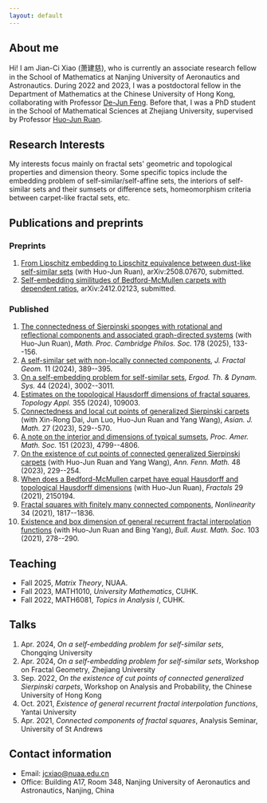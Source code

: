 ```yaml
---
layout: default
---
```


## About me

Hi! I am Jian-Ci Xiao (萧建慈), who is currently an associate research fellow in the School of Mathematics at Nanjing University of Aeronautics and Astronautics. During 2022 and 2023, I was a postdoctoral fellow in the Department of Mathematics at the Chinese University of Hong Kong, collaborating with Professor [De-Jun Feng](https://www.math.cuhk.edu.hk/~djfeng/). Before that, I was a PhD student in the School of Mathematical Sciences at Zhejiang University, supervised by Professor [Huo-Jun Ruan](https://person.zju.edu.cn/0002379).

## Research Interests

My interests focus mainly on fractal sets' geometric and topological properties and dimension theory. Some specific topics include the embedding problem of self-similar/self-affine sets, the interiors of self-similar sets and their sumsets or difference sets, homeomorphism criteria between carpet-like fractal sets, etc.

## Publications and preprints

### Preprints
1. [From Lipschitz embedding to Lipschitz equivalence between dust-like self-similar sets](https://arxiv.org/abs/2508.07670) (with Huo-Jun Ruan), arXiv:2508.07670, submitted.
2. [Self-embedding similitudes of Bedford-McMullen carpets with dependent ratios](https://arxiv.org/abs/2412.02123), arXiv:2412.02123, submitted.

### Published
1. [The connectedness of Sierpinski sponges with rotational and reflectional components and associated graph-directed systems](https://doi.org/10.1017/S0305004125000015) (with Huo-Jun Ruan), *Math. Proc. Cambridge Philos. Soc.* 178 (2025), 133--156.
2. [A self-similar set with non-locally connected components](https://doi.org/10.4171/jfg/148), *J. Fractal Geom.* 11 (2024), 389--395.
3. [On a self-embedding problem for self-similar sets](http://dx.doi.org/10.1017/etds.2024.2), *Ergod. Th. & Dynam. Sys.* 44 (2024), 3002--3011.
4. [Estimates on the topological Hausdorff dimensions of fractal squares](https://doi.org/10.1016/j.topol.2024.109003), *Topology Appl.* 355 (2024), 109003.
5. [Connectedness and local cut points of generalized Sierpinski carpets](https://dx.doi.org/10.4310/AJM.2023.v27.n4.a4) (with Xin-Rong Dai, Jun Luo, Huo-Jun Ruan and Yang Wang), *Asian. J. Math.* 27 (2023), 529--570.
6. [A note on the interior and dimensions of typical sumsets](https://doi.org/10.1090/proc/16500), *Proc. Amer. Math. Soc.* 151 (2023), 4799--4806.
7. [On the existence of cut points of connected generalized Sierpinski carpets](https://doi.org/10.54330/afm.127049) (with Huo-Jun Ruan and Yang Wang), *Ann. Fenn. Math.* 48 (2023), 229--254.
8. [When does a Bedford-McMullen carpet have equal Hausdorff and topological Hausdorff dimensions](https://www.worldscientific.com/doi/abs/10.1142/S0218348X21501942) (with Huo-Jun Ruan), *Fractals* 29 (2021), 2150194.
9. [Fractal squares with finitely many connected components](https://iopscience.iop.org/article/10.1088/1361-6544/abd611), *Nonlinearity* 34 (2021), 1817--1836. 
10. [Existence and box dimension of general recurrent fractal interpolation functions](https://doi.org/10.1017/S0004972720001045) (with Huo-Jun Ruan and Bing Yang), *Bull. Aust. Math. Soc.* 103 (2021), 278--290.

## Teaching

- Fall 2025, _Matrix Theory_, NUAA. 
- Fall 2023, MATH1010, _University Mathematics_, CUHK.
- Fall 2022, MATH6081, _Topics in Analysis I_, CUHK.

## Talks

1. Apr. 2024, _On a self-embedding problem for self-similar sets_, Chongqing University
2. Apr. 2024, _On a self-embedding problem for self-similar sets_, Workshop on Fractal Geometry, Zhejiang University
3. Sep. 2022, _On the existence of cut points of connected generalized Sierpinski carpets_, Workshop on Analysis and Probability, the Chinese University of Hong Kong
4. Oct. 2021, _Existence of general recurrent fractal interpolation functions_, Yantai University
5. Apr. 2021, _Connected components of fractal squares_, Analysis Seminar, University of St Andrews


## Contact information

- Email: jcxiao@nuaa.edu.cn
- Office: Building A17, Room 348, Nanjing University of Aeronautics and Astronautics, Nanjing, China

